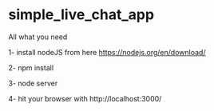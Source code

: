 # simple_live_chat_app
All what you need 

1- install nodeJS from here  https://nodejs.org/en/download/

2- npm install

3- node server

4- hit your browser with http://localhost:3000/
